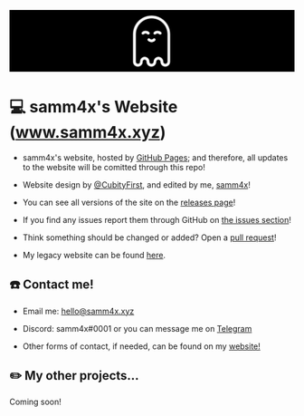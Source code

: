 <a href="https://samm4x.xyz"><img src="https://raw.githubusercontent.com/samm4x/website/master/assets/banner.png" title="samm4x" alt="samm4x"></a>

# 💻 samm4x's Website (www.samm4x.xyz)

- samm4x's website, hosted by [GitHub Pages](https://pages.github.com/); and therefore, all updates to the website will be comitted through this repo!

- Website design by [@CubityFirst](https://github.com/CubityFirst/cubityfir.st), and edited by me, [samm4x](https://github.com/samm4x/)!

- You can see all versions of the site on the [releases page](https://github.com/samm4x/website/releases)!

- If you find any issues report them through GitHub on [the issues section](https://github.com/samm4x/website/issues)!

- Think something should be changed or added? Open a [pull request](https://github.com/samm4x/website/pulls)!

- My legacy website can be found [here](https://www.github.com/samm4x/legacy-website/).

## :phone: Contact me!

- Email me: [hello@samm4x.xyz](mailto:hello@samm4x.xyz)

- Discord: samm4x#0001 or you can message me on [Telegram](https://t.me/samm4x/)

- Other forms of contact, if needed, can be found on my [website!](https://samm4x.xyz)

## :pencil2: My other projects...

Coming soon!
